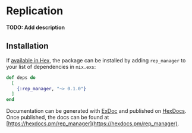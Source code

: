 # Replication

**TODO: Add description**

## Installation

If [available in Hex](https://hex.pm/docs/publish), the package can be installed
by adding `rep_manager` to your list of dependencies in `mix.exs`:

```elixir
def deps do
  [
    {:rep_manager, "~> 0.1.0"}
  ]
end
```

Documentation can be generated with [ExDoc](https://github.com/elixir-lang/ex_doc)
and published on [HexDocs](https://hexdocs.pm). Once published, the docs can
be found at [https://hexdocs.pm/rep_manager](https://hexdocs.pm/rep_manager).

